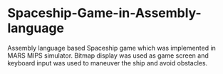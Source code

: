 # Spaceship-Game-in-Assembly-language
Assembly language based Spaceship game which was implemented in MARS MIPS simulator. Bitmap display was used as game screen and keyboard input was used to maneuver the ship and avoid obstacles.
